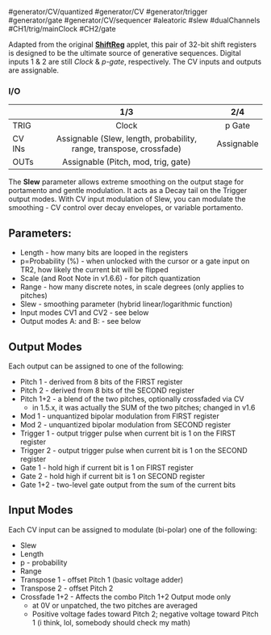#generator/CV/quantized #generator/CV #generator/trigger #generator/gate #generator/CV/sequencer #aleatoric #slew #dualChannels #CH1/trig/mainClock #CH2/gate

Adapted from the original [**ShiftReg**](https://github.com/Chysn/O_C-HemisphereSuite/wiki/Shift-Register-(formerly-Turing)) applet, this pair of 32-bit shift registers is designed to be the ultimate source of generative sequences. Digital inputs 1 & 2 are still _Clock_ & _p-gate_, respectively. The CV inputs and outputs are assignable.

### I/O

|        |                                 1/3                                 |    2/4     |
| ------ | :-----------------------------------------------------------------: | :--------: |
| TRIG   |                                Clock                                |   p Gate   |
| CV INs | Assignable (Slew, length, probability, range, transpose, crossfade) | Assignable |
| OUTs   |                 Assignable (Pitch, mod, trig, gate)                 |            |


The **Slew** parameter allows extreme smoothing on the output stage for portamento and gentle modulation. It acts as a Decay tail on the Trigger output modes. With CV input modulation of Slew, you can modulate the smoothing - CV control over decay envelopes, or variable portamento.

## Parameters:
* Length - how many bits are looped in the registers
* p=Probability (%) - when unlocked with the cursor or a gate input on TR2, how likely the current bit will be flipped
* Scale (and Root Note in v1.6.6) - for pitch quantization
* Range - how many discrete notes, in scale degrees (only applies to pitches)
* Slew - smoothing parameter (hybrid linear/logarithmic function)
* Input modes CV1 and CV2 - see below
* Output modes A: and B: - see below

## Output Modes
Each output can be assigned to one of the following:
* Pitch 1 - derived from 8 bits of the FIRST register
* Pitch 2 - derived from 8 bits of the SECOND register
* Pitch 1+2 - a blend of the two pitches, optionally crossfaded via CV
  - in 1.5.x, it was actually the SUM of the two pitches; changed in v1.6
* Mod 1 - unquantized bipolar modulation from FIRST register
* Mod 2 - unquantized bipolar modulation from SECOND register
* Trigger 1 - output trigger pulse when current bit is 1 on the FIRST register
* Trigger 2 - output trigger pulse when current bit is 1 on the SECOND register
* Gate 1 - hold high if current bit is 1 on FIRST register
* Gate 2 - hold high if current bit is 1 on SECOND register
* Gate 1+2 - two-level gate output from the sum of the current bits

## Input Modes
Each CV input can be assigned to modulate (bi-polar) one of the following:
* Slew
* Length
* p - probability
* Range
* Transpose 1 - offset Pitch 1 (basic voltage adder)
* Transpose 2 - offset Pitch 2
* Crossfade 1+2 - Affects the combo Pitch 1+2 Output mode only
  - at 0V or unpatched, the two pitches are averaged
  - Positive voltage fades toward Pitch 2; negative voltage toward Pitch 1 (i think, lol, somebody should check my math)
